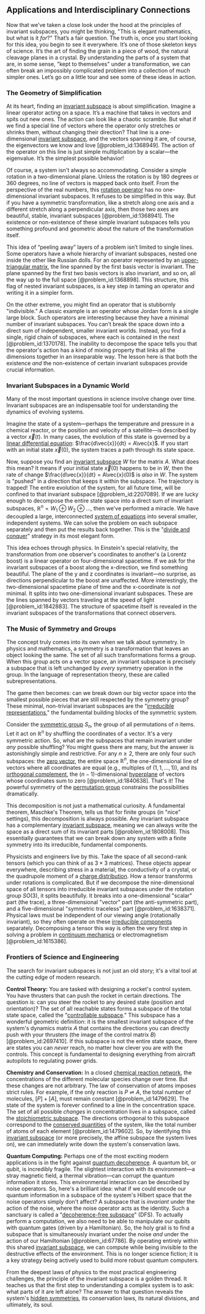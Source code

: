 ## Applications and Interdisciplinary Connections

Now that we’ve taken a close look under the hood at the principles of invariant subspaces, you might be thinking, "This is elegant mathematics, but what is it *for*?" That’s a fair question. The truth is, once you start looking for this idea, you begin to see it everywhere. It’s one of those skeleton keys of science. It’s the art of finding the grain in a piece of wood, the natural cleavage planes in a crystal. By understanding the parts of a system that are, in some sense, "kept to themselves" under a transformation, we can often break an impossibly complicated problem into a collection of much simpler ones. Let’s go on a little tour and see some of these ideas in action.

### The Geometry of Simplification

At its heart, finding an [invariant subspace](@article_id:136530) is about simplification. Imagine a linear operator acting on a space. It’s a machine that takes in vectors and spits out new ones. The action can look like a chaotic scramble. But what if we find a special line of vectors where the operator only stretches or shrinks them, without changing their direction? That line is a one-dimensional [invariant subspace](@article_id:136530), and the vectors spanning it are, of course, the eigenvectors we know and love [@problem_id:1368949]. The action of the operator on this line is just simple multiplication by a scalar—the eigenvalue. It’s the simplest possible behavior!

Of course, a system isn't always so accommodating. Consider a simple rotation in a two-dimensional plane. Unless the rotation is by 180 degrees or 360 degrees, no line of vectors is mapped back onto itself. From the perspective of the real numbers, this [rotation operator](@article_id:136208) has no one-dimensional invariant subspaces. It refuses to be simplified in this way. But if you have a symmetric transformation, like a stretch along one axis and a different stretch along a perpendicular axis, then those two axes are beautiful, stable, invariant subspaces [@problem_id:1368941]. The existence or non-existence of these simple invariant subspaces tells you something profound and geometric about the nature of the transformation itself.

This idea of “peeling away” layers of a problem isn’t limited to single lines. Some operators have a whole hierarchy of invariant subspaces, nested one inside the other like Russian dolls. For an operator represented by an [upper-triangular matrix](@article_id:150437), the line spanned by the first basis vector is invariant. The plane spanned by the first two basis vectors is also invariant, and so on, all the way up to the full space [@problem_id:1368898]. This structure, this flag of nested invariant subspaces, is a key step in taming an operator and writing it in a simpler form.

On the other extreme, you might find an operator that is stubbornly "indivisible." A classic example is an operator whose Jordan form is a single large block. Such operators are interesting because they have a minimal number of invariant subspaces. You can’t break the space down into a direct sum of independent, smaller invariant worlds. Instead, you find a single, rigid chain of subspaces, where each is contained in the next [@problem_id:1370178]. The inability to decompose the space tells you that the operator's action has a kind of mixing property that links all the dimensions together in an inseparable way. The lesson here is that both the existence *and* the non-existence of certain invariant subspaces provide crucial information.

### Invariant Subspaces in a Dynamic World

Many of the most important questions in science involve change over time. Invariant subspaces are an indispensable tool for understanding the dynamics of evolving systems.

Imagine the state of a system—perhaps the temperature and pressure in a chemical reactor, or the position and velocity of a satellite—is described by a vector $\vec{x}(t)$. In many cases, the evolution of this state is governed by a [linear differential equation](@article_id:168568): $\frac{d\vec{x}}{dt} = A\vec{x}$. If you start with an initial state $\vec{x}(0)$, the system traces a path through its state space.

Now, suppose you find an [invariant subspace](@article_id:136530) $W$ for the matrix $A$. What does this mean? It means if your initial state $\vec{x}(0)$ happens to be in $W$, then the rate of change $\frac{d\vec{x}}{dt} = A\vec{x}(0)$ is *also* in $W$. The system is "pushed" in a direction that keeps it within the subspace. The trajectory is trapped! The entire evolution of the system, for all future time, will be confined to that invariant subspace [@problem_id:2207089]. If we are lucky enough to decompose the entire state space into a direct sum of invariant subspaces, $\mathbb{R}^n = W_1 \oplus W_2 \oplus \dots$, then we've performed a miracle. We have decoupled a large, interconnected [system of equations](@article_id:201334) into several smaller, independent systems. We can solve the problem on each subspace separately and then put the results back together. This is the "[divide and conquer](@article_id:139060)" strategy in its most elegant form.

This idea echoes through physics. In Einstein's special relativity, the transformation from one observer's coordinates to another's (a Lorentz boost) is a linear operator on four-dimensional spacetime. If we ask for the invariant subspaces of a boost along the x-direction, we find something beautiful. The plane of the y and z coordinates is invariant—no surprise, as directions perpendicular to the boost are unaffected. More interestingly, the two-dimensional spacetime plane of time and the x-coordinate is *not* minimal. It splits into two one-dimensional invariant subspaces. These are the lines spanned by vectors traveling at the speed of light [@problem_id:1842883]. The structure of spacetime itself is revealed in the invariant subspaces of the transformations that connect observers.

### The Music of Symmetry and Groups

The concept truly comes into its own when we talk about symmetry. In physics and mathematics, a symmetry is a transformation that leaves an object looking the same. The set of all such transformations forms a group. When this group acts on a vector space, an invariant subspace is precisely a subspace that is left unchanged by *every* symmetry operation in the group. In the language of representation theory, these are called subrepresentations.

The game then becomes: can we break down our big vector space into the smallest possible pieces that are still respected by the symmetry group? These minimal, non-trivial invariant subspaces are the "[irreducible representations](@article_id:137690)," the fundamental building blocks of the symmetric system.

Consider the [symmetric group](@article_id:141761) $S_n$, the group of all permutations of $n$ items. Let it act on $\mathbb{R}^n$ by shuffling the coordinates of a vector. It's a very symmetric action. So, what are the subspaces that remain invariant under *any* possible shuffling? You might guess there are many, but the answer is astonishingly simple and restrictive. For any $n \ge 2$, there are only four such subspaces: the [zero vector](@article_id:155695), the entire space $\mathbb{R}^n$, the one-dimensional line of vectors where all coordinates are equal (e.g., multiples of $(1, 1, \dots, 1)$), and its [orthogonal complement](@article_id:151046), the $(n-1)$-dimensional [hyperplane](@article_id:636443) of vectors whose coordinates sum to zero [@problem_id:1840638]. That's it! The powerful symmetry of the [permutation group](@article_id:145654) constrains the possibilities dramatically.

This decomposition is not just a mathematical curiosity. A fundamental theorem, Maschke's Theorem, tells us that for finite groups (in "nice" settings), this decomposition is always possible. Any invariant subspace has a complementary [invariant subspace](@article_id:136530), meaning we can always write the space as a direct sum of its invariant parts [@problem_id:1808008]. This essentially guarantees that we can break down any system with a finite symmetry into its irreducible, fundamental components.

Physicists and engineers live by this. Take the space of all second-rank tensors (which you can think of as $3 \times 3$ matrices). These objects appear everywhere, describing stress in a material, the conductivity of a crystal, or the quadrupole moment of a [charge distribution](@article_id:143906). How a tensor transforms under rotations is complicated. But if we decompose the nine-dimensional space of all tensors into irreducible invariant subspaces under the rotation group $SO(3)$, it splits beautifully. It breaks into a one-dimensional "scalar" part (the trace), a three-dimensional "vector" part (the anti-symmetric part), and a five-dimensional "symmetric traceless" part [@problem_id:1638371]. Physical laws must be independent of our viewing angle (rotationally invariant), so they often operate on these [irreducible components](@article_id:152539) separately. Decomposing a tensor this way is often the very first step in solving a problem in [continuum mechanics](@article_id:154631) or electromagnetism [@problem_id:1615386].

### Frontiers of Science and Engineering

The search for invariant subspaces is not just an old story; it's a vital tool at the cutting edge of modern research.

**Control Theory:** You are tasked with designing a rocket's control system. You have thrusters that can push the rocket in certain directions. The question is: can you steer the rocket to any desired state (position and orientation)? The set of all reachable states forms a subspace of the total state space, called the "[controllable subspace](@article_id:176161)." This subspace has a wonderful geometric definition: it is the smallest invariant subspace of the system's dynamics matrix $A$ that contains the directions you can directly push with your thrusters (the image of the control matrix $B$) [@problem_id:2697410]. If this subspace is not the entire state space, there are states you can *never* reach, no matter how clever you are with the controls. This concept is fundamental to designing everything from aircraft autopilots to regulating power grids.

**Chemistry and Conservation:** In a closed [chemical reaction network](@article_id:152248), the concentrations of the different molecular species change over time. But these changes are not arbitrary. The law of conservation of atoms imposes strict rules. For example, if the only reaction is $P \rightleftharpoons A$, the total number of molecules, $[P] + [A]$, must remain constant [@problem_id:1479629]. The state of the system is forever confined to a line in the concentration space. The set of all possible *changes* in concentration lives in a subspace, called the [stoichiometric subspace](@article_id:200170). The directions orthogonal to this subspace correspond to the [conserved quantities](@article_id:148009) of the system, like the total number of atoms of each element [@problem_id:1479602]. So, by identifying this [invariant subspace](@article_id:136530) (or more precisely, the affine subspace the system lives on), we can immediately write down the system's conservation laws.

**Quantum Computing:** Perhaps one of the most exciting modern applications is in the fight against [quantum decoherence](@article_id:144716). A quantum bit, or qubit, is incredibly fragile. The slightest interaction with its environment—a stray magnetic field, a thermal vibration—can corrupt the quantum information it stores. This environmental interaction can be described by noise operators. So, here's a brilliant idea: what if we could encode our quantum information in a subspace of the system's Hilbert space that the noise operators simply don't affect? A subspace that is *invariant* under the action of the noise, where the noise operator acts as the identity. Such a sanctuary is called a "[decoherence-free subspace](@article_id:153032)" (DFS). To actually perform a computation, we also need to be able to manipulate our qubits with quantum gates (driven by a Hamiltonian). So, the holy grail is to find a subspace that is simultaneously invariant under the noise *and* under the action of our Hamiltonian [@problem_id:67786]. By operating entirely within this shared [invariant subspace](@article_id:136530), we can compute while being invisible to the destructive effects of the environment. This is no longer science fiction; it is a key strategy being actively used to build more robust quantum computers.

From the deepest laws of physics to the most practical engineering challenges, the principle of the invariant subspace is a golden thread. It teaches us that the first step to understanding a complex system is to ask: what parts of it are left alone? The answer to that question reveals the system's [hidden symmetries](@article_id:146828), its conservation laws, its natural divisions, and ultimately, its soul.